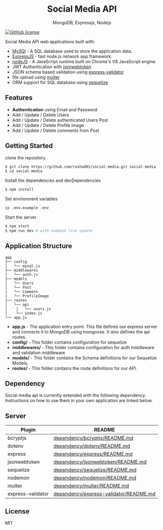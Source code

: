 <h1 align="center">
Social Media API
</h1>
<p align="center">
MongoDB, Expressjs, Nodejs
</p>

[![GitHub license](https://img.shields.io/badge/license-MIT-blue.svg)](https://github.com/georgesimos/nodejs-starter/blob/master/LICENSE)

Social Media API  web applications built with:

- [MySQl](https://www.mysql.com/) - A SQL database used to store the application data.
- [ExpressJS](https://expressjs.com/) - fast node.js network app framework.
- [nodeJS](https://nodejs.org/) - A JavaScript runtime built on Chrome's V8 JavaScript engine
- JWT Authentication with [jsonwebtoken](https://github.com/auth0/node-jsonwebtoken)
- JSON schema based validation using [express-validator](https://express-validator.github.io/)
- file upload using [multer](https://github.com/expressjs/multer)
- ORM support for SQL database using [sequelize](https://github.com/sequelize/sequelize/blob/main/README.md)
## Features

- **Authentication** using Email and Password
- Add / Update / Delete Users
- Add / Update / Delete authenticated Users Post
- Add / Update / Delete Profile Image
- Add / Update / Delete comments from Post

## Getting Started

clone the repository

```sh
$ git clone https://github.com/rushad01/social-media.git social-media
$ cd social-media
```

Install the dependencies and devDependencies

```sh
$ npm install
```

Set environment variables

```sh
cp .env.example .env
```

Start the server

```sh
$ npm start
$ npm run dev # with nodemon live update
```

## Application Structure

```
app
├── config
│   └── mysql.js
├── middlewares   
|   └── auth.js
├── models
│   └── Users
|   └── Post
|   └── Comment
|   └── ProfileImage
├── routes
│   └── api
│    │   └── users.js
│    └── index.js      
└── app.js
```

- <b>app.js</b> - The application entry point. This file defines our express server and connects it to MongoDB using mongoose. It also defines the api routes.
- <b>config/ </b> - This folder contains configuration for sequelize
- <b>middlewares/ </b> - This folder contains configuration for auth middleware and validation middleware
- <b>models/</b> - This folder contains the Schema definitions for our Sequelize Models.
- <b>routes/ </b> - This folder contains the route definitions for our API.



## Dependency

Social media api is currently extended with the following dependency. Instructions on how to use them in your own application are linked below.

## Server

| Plugin                 | README                                                                                                                    |
| ---------------------- | ------------------------------------------------------------------------------------------------------------------------- |
| bcryptjs               | [dependency/bcryptjs/README.md](https://github.com/dcodeIO/bcrypt.js/blob/master/README.md)                                  |
| dotenv                 | [dependency/dotenv/README.md](https://github.com/motdotla/dotenv/blob/master/README.md)                                      |
| express                | [dependency/express/README.md](https://github.com/expressjs/express/blob/master/Readme.md)                                   |
| jsonwebtoken           | [dependency/jsonwebtoken/README.md](https://github.com/auth0/node-jsonwebtoken/blob/master/README.md)                        |
| sequelize              | [dependency/sequelize/README.md](https://github.com/sequelize/sequelize/blob/main/README.md)                                 |
| nodemon                | [dependency/nodemon/README.md](https://github.com/remy/nodemon/blob/master/README.md)                                        |
| multer                 | [dependency/multer/README.md](https://github.com/expressjs/multer/blob/master/README.md)                                     |
| express-validator      |[dependency/express-validator/README.md](https://github.com/express-validator/express-validator/blob/master/README.md)        |

## License

MIT

